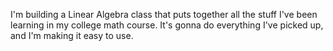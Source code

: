 I'm building a Linear Algebra class that puts together all the stuff I've been learning in my college math course. It's gonna do everything I've picked up, and I'm making it easy to use.